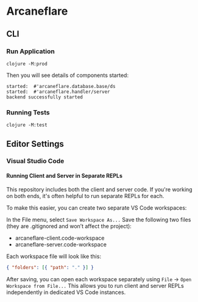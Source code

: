 # Arcaneflare

## CLI

### Run Application

```shell
clojure -M:prod
```

Then you will see details of components started:

```shell
started:  #'arcaneflare.database.base/ds
started:  #'arcaneflare.handler/server
backend successfully started
```

### Running Tests

```shell
clojure -M:test
```

## Editor Settings

### Visual Studio Code

#### Running Client and Server in Separate REPLs

This repository includes both the client and server code.
If you're working on both ends, it's often helpful to run separate REPLs for each.

To make this easier, you can create two separate VS Code workspaces:

In the File menu, select `Save Workspace As...`
Save the following two files (they are .gitignored and won’t affect the project):

* arcaneflare-client.code-workspace
* arcaneflare-server.code-workspace

Each workspace file will look like this:

```json
{ "folders": [{ "path": "." }] }
```

After saving, you can open each workspace separately using `File` → `Open Workspace from File...`
This allows you to run client and server REPLs independently in dedicated VS Code instances.
